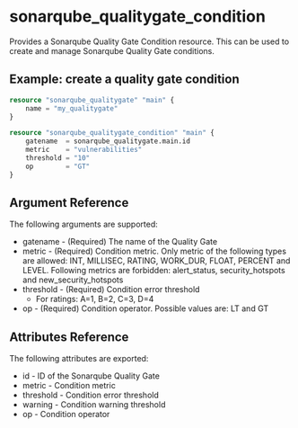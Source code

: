 # sonarqube_qualitygate_condition
Provides a Sonarqube Quality Gate Condition resource. This can be used to create and manage Sonarqube Quality Gate conditions.

## Example: create a quality gate condition
```terraform
resource "sonarqube_qualitygate" "main" {
    name = "my_qualitygate"
}

resource "sonarqube_qualitygate_condition" "main" {
    gatename  = sonarqube_qualitygate.main.id
    metric    = "vulnerabilities"
    threshold = "10"
    op        = "GT"
}
```

## Argument Reference
The following arguments are supported:

- gatename - (Required) The name of the Quality Gate
- metric - (Required) Condition metric. Only metric of the following types are allowed: INT, MILLISEC, RATING, WORK_DUR, FLOAT, PERCENT and LEVEL. Following metrics are forbidden: alert_status, security_hotspots and new_security_hotspots
- threshold - (Required) Condition error threshold
    - For ratings: A=1, B=2, C=3, D=4
- op - (Required) Condition operator. Possible values are: LT and GT

## Attributes Reference
The following attributes are exported:

- id - ID of the Sonarqube Quality Gate
- metric - Condition metric
- threshold - Condition error threshold
- warning - Condition warning threshold
- op - Condition operator

